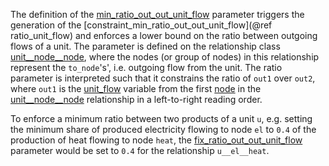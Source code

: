 The definition of the [min\_ratio\_out\_out\_unit\_flow](@ref) parameter triggers the generation of the
[constraint\_min\_ratio\_out\_out\_unit\_flow](@ref ratio_unit_flow) and enforces a lower bound on the ratio between outgoing flows of a unit.
The parameter is defined on the relationship class [unit\_\_node\_\_node](@ref),
where the nodes (or group of nodes) in this relationship represent the `to_node`'s', i.e. outgoing flow from the unit.
The ratio parameter is interpreted such that it constrains the ratio of `out1` over `out2`,
where `out1` is the [unit\_flow](@ref) variable from the first [node](@ref) in the [unit\_\_node\_\_node](@ref) relationship
in a left-to-right reading order.

To enforce a minimum ratio between two products of a unit `u`, e.g. setting the minimum share of produced electricity flowing to node `el`  to `0.4` of the production of heat flowing to node `heat`, the [fix\_ratio\_out\_out\_unit\_flow](@ref) parameter would be set to `0.4` for the relationship `u__el__heat`.
